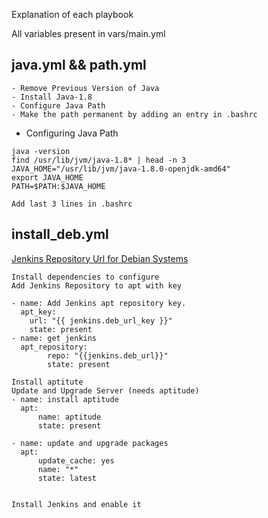 Explanation of each playbook

All  variables present in  vars/main.yml

## java.yml  && path.yml

```
- Remove Previous Version of Java
- Install Java-1.8
- Configure Java Path 
- Make the path permanent by adding an entry in .bashrc

```

* Configuring Java Path

```
java -version
find /usr/lib/jvm/java-1.8* | head -n 3
JAVA_HOME="/usr/lib/jvm/java-1.8.0-openjdk-amd64"
export JAVA_HOME
PATH=$PATH:$JAVA_HOME

Add last 3 lines in .bashrc
```

## install_deb.yml

[Jenkins Repository Url for Debian Systems](https://pkg.jenkins.io/debian/)

```
Install dependencies to configure
Add Jenkins Repository to apt with key

- name: Add Jenkins apt repository key.
  apt_key:
    url: "{{ jenkins.deb_url_key }}"
    state: present
- name: get jenkins
  apt_repository:
        repo: "{{jenkins.deb_url}}"
        state: present

Install aptitute 
Update and Upgrade Server (needs aptitude)
- name: install aptitude
  apt:
      name: aptitude
      state: present

- name: update and upgrade packages
  apt:
      update_cache: yes
      name: "*"
      state: latest


Install Jenkins and enable it 

```

